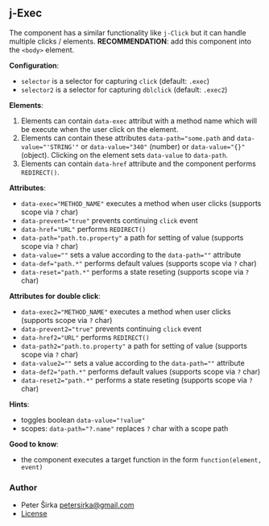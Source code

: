 ## j-Exec

The component has a similar functionality like `j-Click` but it can handle multiple clicks / elements. __RECOMMENDATION__: add this component into the `<body>` element.

__Configuration__:
- `selector` is a selector for capturing `click` (default: `.exec`)
- `selector2` is a selector for capturing `dblclick` (default: `.exec2`)

__Elements__:

1. Elements can contain `data-exec` attribut with a method name which will be execute when the user click on the element.
2. Elements can contain these attributes `data-path="some.path` and `data-value="'STRING'"` or `data-value="340"` (number) or `data-value="{}"` (object). Clicking on the element sets `data-value` to `data-path`.
3. Elements can contain `data-href` attribute and the component performs `REDIRECT()`.

__Attributes__:

- `data-exec="METHOD_NAME"` executes a method when user clicks (supports scope via `?` char)
- `data-prevent="true"` prevents continuing `click` event
- `data-href="URL"` performs `REDIRECT()`
- `data-path="path.to.property"` a path for setting of value (supports scope via `?` char)
- `data-value=""` sets a value according to the `data-path=""` attribute
- `data-def="path.*"` performs default values (supports scope via `?` char)
- `data-reset="path.*"` performs a state reseting (supports scope via `?` char)

__Attributes for double click__:

- `data-exec2="METHOD_NAME"` executes a method when user clicks (supports scope via `?` char)
- `data-prevent2="true"` prevents continuing `click` event
- `data-href2="URL"` performs `REDIRECT()`
- `data-path2="path.to.property"` a path for setting of value (supports scope via `?` char)
- `data-value2=""` sets a value according to the `data-path=""` attribute
- `data-def2="path.*"` performs default values (supports scope via `?` char)
- `data-reset2="path.*"` performs a state reseting (supports scope via `?` char)

__Hints__:

- toggles boolean `data-value="!value"`
- scopes: `data-path="?.name"` replaces `?` char with a scope path

__Good to know__:

- the component executes a target function in the form `function(element, event)`

### Author

- Peter Širka <petersirka@gmail.com>
- [License](https://www.totaljs.com/license/)